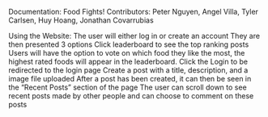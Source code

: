 Documentation: Food Fights!
Contributors:
Peter Nguyen, Angel Villa, Tyler Carlsen, Huy Hoang, Jonathan Covarrubias

Using the Website: 
The user will either log in or create an account
They are then presented 3 options
Click leaderboard to see the top ranking posts
Users will have the option to vote on which food they like the most, the highest rated foods will appear in the leaderboard. 
Click the Login to be redirected to the login page
Create a post with a title, description, and a image file uploaded
After a post has been created, it can then be seen in the “Recent Posts” section of the page
The user can scroll down to see recent posts made by other people and can choose to comment on these posts
